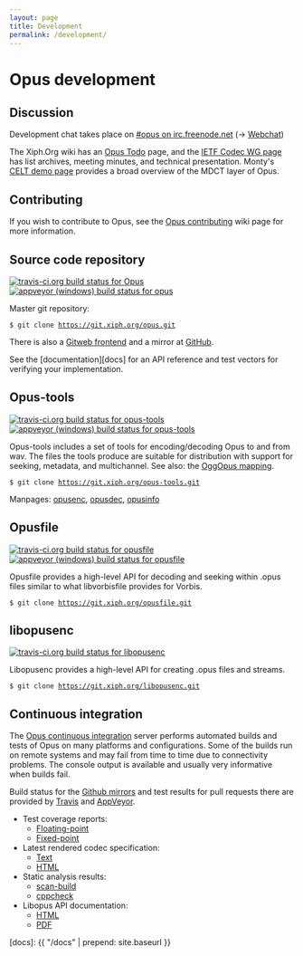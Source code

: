 ```yaml
---
layout: page
title: Development
permalink: /development/
---
```


# Opus development

## Discussion

Development chat takes place on [#opus on irc.freenode.net][irc] (&rarr; [Webchat][irc-web])

The Xiph.Org wiki has an [Opus Todo][opus-todo] page, and the [IETF Codec WG page][ietf-wg] has list archives,
meeting minutes, and technical presentation. Monty's [CELT demo page][monty-celt] provides a broad overview of
the MDCT layer of Opus.

## Contributing

If you wish to contribute to Opus, see the [Opus contributing][opus-contributing-wiki] wiki page for more information.


## Source code repository

[![travis-ci.org build status for Opus](https://travis-ci.org/xiph/opus.svg?branch=master)](https://travis-ci.org/xiph/opus)
[![appveyor (windows) build status for opus](https://ci.appveyor.com/api/projects/status/github/xiph/opus?svg=true&branch=master)](https://ci.appveyor.com/project/rillian/opus)

Master git repository:

<pre><code>$ git clone <a href="https://git.xiph.org/?p=opus.git">https://git.xiph.org/opus.git</a></code></pre>

There is also a [Gitweb frontend][git-web] and a mirror at [GitHub](https://github.com/xiph/opus).

See the [documentation][docs] for an API reference and test vectors for verifying your implementation.


## Opus-tools

[![travis-ci.org build status for opus-tools](https://travis-ci.org/xiph/opus-tools.svg?branch=master)](https://travis-ci.org/xiph/opus-tools)
[![appveyor (windows) build status for opus-tools](https://ci.appveyor.com/api/projects/status/github/xiph/opus-tools?svg=true&branch=master)](https://ci.appveyor.com/project/rillian/opus-tools-enbto)

Opus-tools includes a set of tools for encoding/decoding Opus to and from wav. The files the tools produce
are suitable for distribution with support for seeking, metadata, and multichannel.
See also: the [OggOpus mapping][oggopus].

<pre><code>$ git clone <a href="https://git.xiph.org/?p=opus-tools.git">https://git.xiph.org/opus-tools.git</a></code></pre>

Manpages: [opusenc][opusenc], [opusdec][opusdec], [opusinfo][opusinfo]


## Opusfile

[![travis-ci.org build status for opusfile](https://travis-ci.org/xiph/opusfile.svg?branch=master)](https://travis-ci.org/xiph/opusfile)
[![appveyor (windows) build status for opusfile](https://ci.appveyor.com/api/projects/status/github/xiph/opusfile?svg=true&branch=master)](https://ci.appveyor.com/project/rillian/opusfile-y8nqv)

Opusfile provides a high-level API for decoding and seeking within .opus files similar to what libvorbisfile
provides for Vorbis.

<pre><code>$ git clone <a href="https://git.xiph.org/?p=opusfile.git">https://git.xiph.org/opusfile.git</a></code></pre>

## libopusenc

[![travis-ci.org build status for libopusenc](https://travis-ci.org/xiph/libopusenc.svg?branch=master)](https://travis-ci.org/xiph/libopusenc)

Libopusenc provides a high-level API for creating .opus files and streams.

<pre><code>$ git clone <a href="https://git.xiph.org/?p=libopusenc.git">https://git.xiph.org/libopusenc.git</a></code></pre>

## Continuous integration

The [Opus continuous integration][opus-ci] server performs automated builds and tests of Opus on many platforms
and configurations.
Some of the builds run on remote systems and may fail from time to time due to connectivity problems. The console
output is available and usually very informative when builds fail.

Build status for the [Github mirrors](https://github.com/xiph/) and test results for pull requests there are provided by
[Travis](https://travis-ci.org/) and [AppVeyor](https://appveyor.com).

<ul>
	<li>Test coverage reports:
		<ul>
			<li><a href="https://mf4.xiph.org/jenkins/job/opus-coverage/ws/coverage/index.html">Floating-point</a></li>
			<li><a href="https://mf4.xiph.org/jenkins/job/opus-coverage-fixed/ws/coverage/index.html">Fixed-point</a></li>
		</ul>
	</li>
	<li>Latest rendered codec specification:
		<ul>
			<li><a href="https://mf4.xiph.org/jenkins/view/opus/job/opus-draft/ws/doc/draft-ietf-codec-opus.txt">Text</a></li>
			<li><a href="https://mf4.xiph.org/jenkins/view/opus/job/opus-draft/ws/doc/draft-ietf-codec-opus.html">HTML</a></li>
		</ul>
	</li>
	<li>Static analysis results:
		<ul>
			<li><a href="https://mf4.xiph.org/jenkins/view/opus/job/opus-scan-build/ws/scan-build/current/index.html">scan-build</a></li>
			<li><a href="https://mf4.xiph.org/jenkins/job/opus-cppcheck/cppcheckResult">cppcheck</a></li>
		</ul>
	</li>
	<li>Libopus API documentation:
		<ul>
			<li><a href="https://mf4.xiph.org/jenkins/view/opus/job/opus/ws/doc/html/index.html">HTML</a></li>
			<li><a href="https://mf4.xiph.org/jenkins/view/opus/job/opus/ws/doc/latex/refman.pdf">PDF</a></li>
		</ul>
	</li>
</ul>

[irc]: irc://irc.freenode.net:6667/opus
[irc-web]: http://webchat.freenode.net/?channels=opus
[opus-todo]: https://wiki.xiph.org/OPUS_TODO
[ietf-wg]: http://tools.ietf.org/wg/codec/
[monty-celt]: http://people.xiph.org/~xiphmont/demo/celt/demo.html
[git-web]: https://git.xiph.org/?p=opus.git
[exp_lbr_tune-branch]: http://git.xiph.org/?p=opus.git;a=shortlog;h=refs/heads/exp_lbr_tune
[opus-master.tar.gz]: http://git.xiph.org/?p=opus.git;a=snapshot;h=HEAD;sf=tgz
[opus-exp_lbr_tune-branch.tar.gz]: http://git.xiph.org/?p=opus.git;a=snapshot;h=exp_lbr_tune;sf=tgz
[oggopus]: https://wiki.xiph.org/OggOpus
[opusenc]: https://mf4.xiph.org/jenkins/view/opus/job/opus-tools/ws/man/opusenc.html
[opusdec]: https://mf4.xiph.org/jenkins/view/opus/job/opus-tools/ws/man/opusdec.html
[opusinfo]: https://mf4.xiph.org/jenkins/view/opus/job/opus-tools/ws/man/opusinfo.html
[opus-ci]: https://mf4.xiph.org/jenkins/view/opus/
[opus-contributing-wiki]: https://wiki.xiph.org/OpusContributing
[docs]: {{ "/docs" | prepend: site.baseurl }}


